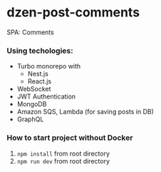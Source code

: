 # dzen-post-comments
SPA: Comments 

### Using techologies: 
* Turbo monorepo with
    * Nest.js
    * React.js
* WebSocket
* JWT Authentication
* MongoDB
* Amazon SQS, Lambda (for saving posts in DB)
* GraphQL

### How to start project without Docker
1. `npm install` from root directory
2. `npm run dev` from root directory

